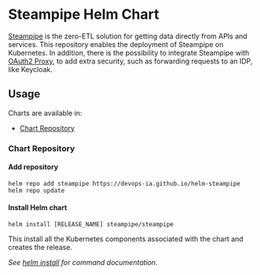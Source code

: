 # Steampipe Helm Chart

[Steampipe](https://steampipe.io/) is the zero-ETL solution for getting data directly from APIs and services. This repository enables the deployment of Steampipe on Kubernetes. In addition, there is the possibility to integrate Steampipe with [OAuth2 Proxy](https://github.com/oauth2-proxy/manifests), to add extra security, such as forwarding requests to an IDP, like Keycloak.

## Usage

Charts are available in:

* [Chart Repository](https://helm.sh/docs/topics/chart_repository/)

### Chart Repository

#### Add repository

```console
helm repo add steampipe https://devops-ia.github.io/helm-steampipe
helm repo update
```

#### Install Helm chart

```console
helm install [RELEASE_NAME] steampipe/steampipe
```

This install all the Kubernetes components associated with the chart and creates the release.

_See [helm install](https://helm.sh/docs/helm/helm_install/) for command documentation._
